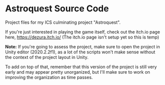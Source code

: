 # Astroquest Source Code
Project files for my ICS culminating project "Astroquest".

If you're just interested in playing the game itself, check out the itch.io page here, 
https://dezura.itch.io/ (The itch.io page isn't setup yet so this is temp)

**Note:** If you're going to assess the project, make sure to open the project in Unity editor (2020.2.2f1), as a lot of the scripts won't make sense without the context of the project layout in Unity. 

To add on top of that, remember that this version of the project is still very early and may appear pretty unorganized, but I'll make sure to work on improving the organization as time passes.
